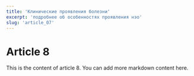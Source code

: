 ```yaml
---
title: 'Клинические проявления болезни'
excerpt: 'подробнее об особенностях проявления нэо'
slug: 'article_07'
---
```


# Article 8

This is the content of article 8. You can add more markdown content here.
